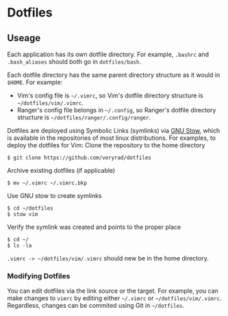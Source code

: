 # Dotfiles #

## Useage ##
Each application has its own dotfile directory.
For example, `.bashrc` and `.bash_aliases` should both go in `dotfiles/bash`.

Each dotfile directory has the same parent directory structure as it would in `$HOME`. For example: 
- Vim's config file is `~/.vimrc`, so Vim's dotfile directory structure is `~/dotfiles/vim/.vimrc`. 
- Ranger's config file belongs in `~/.config`, so Ranger's dotfile directory structure is `~/dotfiles/ranger/.config/ranger`.

Dotfiles are deployed using Symbolic Links (symlinks) via [GNU Stow](https://www.gnu.org/software/stow/), which is available in the repositories of most linux distributions. 
For examples, to deploy the dotfiles for Vim:
Clone the repository to the home directory
```
$ git clone https://github.com/veryrad/dotfiles
```
Archive existing dotfiles (if applicable) 
```
$ mv ~/.vimrc ~/.vimrc.bkp
```
Use GNU stow to create symlinks
```
$ cd ~/dotfiles
$ stow vim
```
Verify the symlink was created and points to the proper place
```
$ cd ~/
$ ls -la
```
`.vimrc -> ~/dotfiles/vim/.vimrc` should new be in the home directory.

### Modifying Dotfiles ###

You can edit dotfiles via the link source or the target. 
For example, you can make changes to `vimrc` by editing either `~/.vimrc` or `~/dotfiles/vim/.vimrc`. 
Regardless, changes can be commited using Git in `~/dotfiles`.
